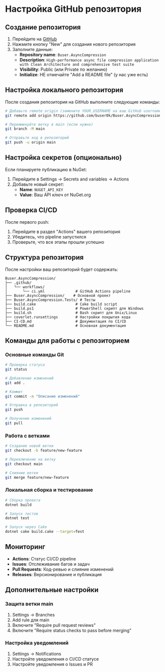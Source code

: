 # Настройка GitHub репозитория

## Создание репозитория

1. Перейдите на [GitHub](https://github.com/buser0k?tab=repositories)
2. Нажмите кнопку "New" для создания нового репозитория
3. Заполните данные:
   - **Repository name**: `Buser.AsyncCompression`
   - **Description**: `High-performance async file compression application with Clean Architecture and comprehensive test suite`
   - **Visibility**: Public (или Private по желанию)
   - **Initialize**: НЕ отмечайте "Add a README file" (у нас уже есть)

## Настройка локального репозитория

После создания репозитория на GitHub выполните следующие команды:

```bash
# Добавьте remote origin (замените YOUR_USERNAME на ваш GitHub username)
git remote add origin https://github.com/buser0k/Buser.AsyncCompression.git

# Переименуйте ветку в main (если нужно)
git branch -M main

# Отправьте код в репозиторий
git push -u origin main
```

## Настройка секретов (опционально)

Если планируете публикацию в NuGet:

1. Перейдите в Settings → Secrets and variables → Actions
2. Добавьте новый секрет:
   - **Name**: `NUGET_API_KEY`
   - **Value**: Ваш API ключ от NuGet.org

## Проверка CI/CD

После первого push:

1. Перейдите в раздел "Actions" вашего репозитория
2. Убедитесь, что pipeline запустился
3. Проверьте, что все этапы прошли успешно

## Структура репозитория

После настройки ваш репозиторий будет содержать:

```
Buser.AsyncCompression/
├── .github/
│   └── workflows/
│       └── ci.yml              # GitHub Actions pipeline
├── Buser.AsyncCompression/    # Основной проект
├── Buser.AsyncCompression.Tests/ # Тесты
├── build.cake                  # Cake build script
├── build.ps1                   # PowerShell скрипт для Windows
├── build.sh                    # Bash скрипт для Unix/Linux
├── coverlet.runsettings        # Настройки покрытия кода
├── CI-CD.md                    # Документация по CI/CD
└── README.md                   # Основная документация
```

## Команды для работы с репозиторием

### Основные команды Git
```bash
# Проверка статуса
git status

# Добавление изменений
git add .

# Коммит
git commit -m "Описание изменений"

# Отправка в репозиторий
git push

# Получение изменений
git pull
```

### Работа с ветками
```bash
# Создание новой ветки
git checkout -b feature/new-feature

# Переключение на ветку
git checkout main

# Слияние ветки
git merge feature/new-feature
```

### Локальная сборка и тестирование
```bash
# Сборка проекта
dotnet build

# Запуск тестов
dotnet test

# Запуск через Cake
dotnet cake build.cake --target=Test
```

## Мониторинг

- **Actions**: Статус CI/CD pipeline
- **Issues**: Отслеживание багов и задач
- **Pull Requests**: Код-ревью и слияние изменений
- **Releases**: Версионирование и публикация

## Дополнительные настройки

### Защита ветки main
1. Settings → Branches
2. Add rule для main
3. Включите "Require pull request reviews"
4. Включите "Require status checks to pass before merging"

### Настройка уведомлений
1. Settings → Notifications
2. Настройте уведомления о CI/CD статусе
3. Настройте уведомления о Issues и PR
